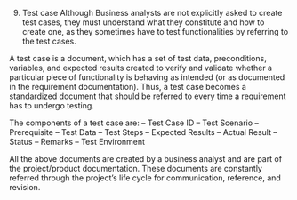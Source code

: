9. Test case
Although Business analysts are not explicitly asked to create test cases, they must understand what they constitute and how to create one, as they sometimes have to test functionalities by referring to the test cases.

A test case is a document, which has a set of test data, preconditions, variables, and expected results created to verify and validate whether a particular piece of functionality is behaving as intended (or as documented in the requirement documentation). Thus, a test case becomes a standardized document that should be referred to every time a requirement has to undergo testing.

The components of a test case are:
– Test Case ID
– Test Scenario
– Prerequisite
– Test Data
– Test Steps
– Expected Results
– Actual Result
– Status
– Remarks
– Test Environment

All the above documents are created by a business analyst and are part of the project/product documentation. These documents are constantly referred through the project’s life cycle for communication, reference, and revision.